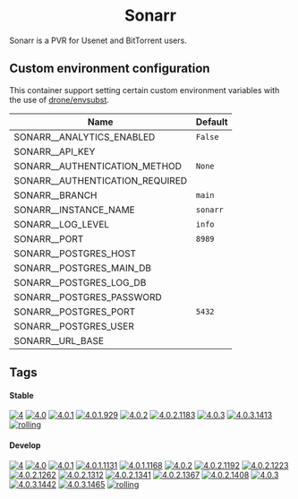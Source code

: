<!---
NOTE: AUTO-GENERATED FILE
to edit this file, instead edit its template at: ./github/scripts/templates/container/README.md.j2
-->
<div align="center">

# Sonarr

</div>

Sonarr is a PVR for Usenet and BitTorrent users.

## Custom environment configuration

This container support setting certain custom environment variables with the use of [drone/envsubst](https://github.com/drone/envsubst).

| Name                            | Default  |
|---------------------------------|----------|
| SONARR__ANALYTICS_ENABLED       | `False`  |
| SONARR__API_KEY                 |          |
| SONARR__AUTHENTICATION_METHOD   | `None`   |
| SONARR__AUTHENTICATION_REQUIRED |          |
| SONARR__BRANCH                  | `main`   |
| SONARR__INSTANCE_NAME           | `sonarr` |
| SONARR__LOG_LEVEL               | `info`   |
| SONARR__PORT                    | `8989`   |
| SONARR__POSTGRES_HOST           |          |
| SONARR__POSTGRES_MAIN_DB        |          |
| SONARR__POSTGRES_LOG_DB         |          |
| SONARR__POSTGRES_PASSWORD       |          |
| SONARR__POSTGRES_PORT           | `5432`   |
| SONARR__POSTGRES_USER           |          |
| SONARR__URL_BASE                |          |

## Tags

#### Stable



[![4](https://img.shields.io/badge/4-blue?style=flat-square)](https://github.com/kflix-tv/containers/pkgs/container/sonarr/197958105?tag=4)
 [![4.0](https://img.shields.io/badge/4.0-blue?style=flat-square)](https://github.com/kflix-tv/containers/pkgs/container/sonarr/197958105?tag=4.0)
 [![4.0.1](https://img.shields.io/badge/4.0.1-blue?style=flat-square)](https://github.com/kflix-tv/containers/pkgs/container/sonarr/183231238?tag=4.0.1)
 [![4.0.1.929](https://img.shields.io/badge/4.0.1.929-blue?style=flat-square)](https://github.com/kflix-tv/containers/pkgs/container/sonarr/183231238?tag=4.0.1.929)
 [![4.0.2](https://img.shields.io/badge/4.0.2-blue?style=flat-square)](https://github.com/kflix-tv/containers/pkgs/container/sonarr/186049998?tag=4.0.2)
 [![4.0.2.1183](https://img.shields.io/badge/4.0.2.1183-blue?style=flat-square)](https://github.com/kflix-tv/containers/pkgs/container/sonarr/186049998?tag=4.0.2.1183)
 [![4.0.3](https://img.shields.io/badge/4.0.3-blue?style=flat-square)](https://github.com/kflix-tv/containers/pkgs/container/sonarr/197958105?tag=4.0.3)
 [![4.0.3.1413](https://img.shields.io/badge/4.0.3.1413-blue?style=flat-square)](https://github.com/kflix-tv/containers/pkgs/container/sonarr/197958105?tag=4.0.3.1413)
 [![rolling](https://img.shields.io/badge/rolling-green?style=flat-square)](https://github.com/kflix-tv/containers/pkgs/container/sonarr/197958105?tag=rolling)

#### Develop



 [![4](https://img.shields.io/badge/4-blue?style=flat-square)](https://github.com/kflix-tv/containers/pkgs/container/sonarr-develop/201723826?tag=4)
 [![4.0](https://img.shields.io/badge/4.0-blue?style=flat-square)](https://github.com/kflix-tv/containers/pkgs/container/sonarr-develop/201723826?tag=4.0)
 [![4.0.1](https://img.shields.io/badge/4.0.1-blue?style=flat-square)](https://github.com/kflix-tv/containers/pkgs/container/sonarr-develop/183231251?tag=4.0.1)
 [![4.0.1.1131](https://img.shields.io/badge/4.0.1.1131-blue?style=flat-square)](https://github.com/kflix-tv/containers/pkgs/container/sonarr-develop/180447533?tag=4.0.1.1131)
 [![4.0.1.1168](https://img.shields.io/badge/4.0.1.1168-blue?style=flat-square)](https://github.com/kflix-tv/containers/pkgs/container/sonarr-develop/183231251?tag=4.0.1.1168)
 [![4.0.2](https://img.shields.io/badge/4.0.2-blue?style=flat-square)](https://github.com/kflix-tv/containers/pkgs/container/sonarr-develop/196839023?tag=4.0.2)
 [![4.0.2.1192](https://img.shields.io/badge/4.0.2.1192-blue?style=flat-square)](https://github.com/kflix-tv/containers/pkgs/container/sonarr-develop/185973226?tag=4.0.2.1192)
 [![4.0.2.1223](https://img.shields.io/badge/4.0.2.1223-blue?style=flat-square)](https://github.com/kflix-tv/containers/pkgs/container/sonarr-develop/186050029?tag=4.0.2.1223)
 [![4.0.2.1262](https://img.shields.io/badge/4.0.2.1262-blue?style=flat-square)](https://github.com/kflix-tv/containers/pkgs/container/sonarr-develop/186059142?tag=4.0.2.1262)
 [![4.0.2.1312](https://img.shields.io/badge/4.0.2.1312-blue?style=flat-square)](https://github.com/kflix-tv/containers/pkgs/container/sonarr-develop/188995127?tag=4.0.2.1312)
 [![4.0.2.1341](https://img.shields.io/badge/4.0.2.1341-blue?style=flat-square)](https://github.com/kflix-tv/containers/pkgs/container/sonarr-develop/190794004?tag=4.0.2.1341)
 [![4.0.2.1367](https://img.shields.io/badge/4.0.2.1367-blue?style=flat-square)](https://github.com/kflix-tv/containers/pkgs/container/sonarr-develop/194364246?tag=4.0.2.1367)
 [![4.0.2.1408](https://img.shields.io/badge/4.0.2.1408-blue?style=flat-square)](https://github.com/kflix-tv/containers/pkgs/container/sonarr-develop/196839023?tag=4.0.2.1408)
 [![4.0.3](https://img.shields.io/badge/4.0.3-blue?style=flat-square)](https://github.com/kflix-tv/containers/pkgs/container/sonarr-develop/201723826?tag=4.0.3)
 [![4.0.3.1442](https://img.shields.io/badge/4.0.3.1442-blue?style=flat-square)](https://github.com/kflix-tv/containers/pkgs/container/sonarr-develop/201101695?tag=4.0.3.1442)
 [![4.0.3.1465](https://img.shields.io/badge/4.0.3.1465-blue?style=flat-square)](https://github.com/kflix-tv/containers/pkgs/container/sonarr-develop/201723826?tag=4.0.3.1465)
 [![rolling](https://img.shields.io/badge/rolling-green?style=flat-square)](https://github.com/kflix-tv/containers/pkgs/container/sonarr-develop/201723826?tag=rolling)
